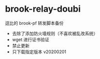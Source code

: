 # brook-relay-doubi
逗比的 brook-pf 转发脚本备份

- 去除了添加防火墙规则（不喜欢被乱改系统）
- wget 进行证书验证
- 禁止更新
- 只下载指定版本 v20200201
